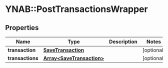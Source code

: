 # YNAB::PostTransactionsWrapper

## Properties
Name | Type | Description | Notes
------------ | ------------- | ------------- | -------------
**transaction** | [**SaveTransaction**](SaveTransaction.md) |  | [optional] 
**transactions** | [**Array&lt;SaveTransaction&gt;**](SaveTransaction.md) |  | [optional] 


